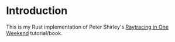 # Introduction

This is my Rust implementation of Peter Shirley's 
[Raytracing in One Weekend](https://raytracing.github.io/books/RayTracingInOneWeekend.html#metal) tutorial/book.
